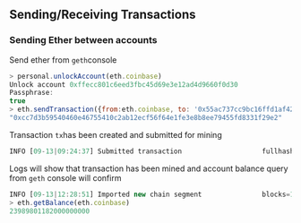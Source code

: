 
## Sending/Receiving Transactions

### Sending Ether between accounts
Send ether from ```geth```console
```js
> personal.unlockAccount(eth.coinbase)
Unlock account 0xffecc801c6eed3fbc45d69e3e12ad4d9660f0d30
Passphrase:
true
> eth.sendTransaction({from:eth.coinbase, to: '0x55ac737cc9bc16ffd1af42e53ee1515e56b6a188', value: web3.toWei(12, "ether")})
"0xcc7d3b59540460e46755410c2ab12ecf56f64e1fe3e8b8ee79455fd8331f29e2"
```

Transaction ```tx```has been created and submitted for mining
```js
INFO [09-13|09:24:37] Submitted transaction                    fullhash=0xcc7d3b59540460e46755410c2ab12ecf56f64e1fe3e8b8ee79455fd8331f29e2 recipient=0x55ac737cc9bc16ffd1af42e53ee1515e56b6a18
```

Logs will show that transaction has been mined and account balance query from ```geth``` console will confirm
```js
INFO [09-13|12:28:51] Imported new chain segment               blocks=1 txs=1 mgas=0.021 elapsed=6.121ms  mgasps=3.431  number=73221 hash=4ad709…67384c
> eth.getBalance(eth.coinbase)
23989801182000000000
```
